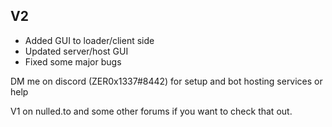 ## V2
 - Added GUI to loader/client side
 - Updated server/host GUI
 - Fixed some major bugs




DM me on discord (ZER0x1337#8442) for setup and bot hosting services or help

V1 on nulled.to and some other forums if you want to check that out.

